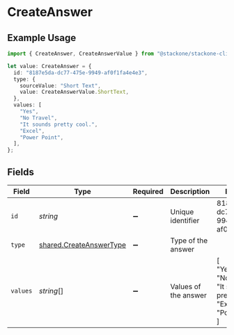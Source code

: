 # CreateAnswer

## Example Usage

```typescript
import { CreateAnswer, CreateAnswerValue } from "@stackone/stackone-client-ts/sdk/models/shared";

let value: CreateAnswer = {
  id: "8187e5da-dc77-475e-9949-af0f1fa4e4e3",
  type: {
    sourceValue: "Short Text",
    value: CreateAnswerValue.ShortText,
  },
  values: [
    "Yes",
    "No Travel",
    "It sounds pretty cool.",
    "Excel",
    "Power Point",
  ],
};
```

## Fields

| Field                                                                     | Type                                                                      | Required                                                                  | Description                                                               | Example                                                                   |
| ------------------------------------------------------------------------- | ------------------------------------------------------------------------- | ------------------------------------------------------------------------- | ------------------------------------------------------------------------- | ------------------------------------------------------------------------- |
| `id`                                                                      | *string*                                                                  | :heavy_minus_sign:                                                        | Unique identifier                                                         | 8187e5da-dc77-475e-9949-af0f1fa4e4e3                                      |
| `type`                                                                    | [shared.CreateAnswerType](../../../sdk/models/shared/createanswertype.md) | :heavy_minus_sign:                                                        | Type of the answer                                                        |                                                                           |
| `values`                                                                  | *string*[]                                                                | :heavy_minus_sign:                                                        | Values of the answer                                                      | [<br/>"Yes",<br/>"No Travel",<br/>"It sounds pretty cool.",<br/>"Excel",<br/>"Power Point"<br/>] |